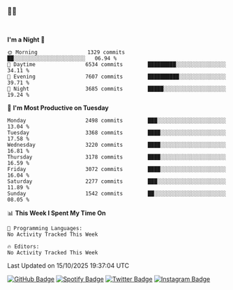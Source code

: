 ### 🤙🍺

<!-- <a href="https://github-readme-stats.vercel.app/api?username=hzak2xx&count_private=true&show_icons=true&theme=dracula">
  <img align="center" src="https://github-readme-stats.vercel.app/api?username=hzak2xx&count_private=true&show_icons=true&theme=dracula" />
</a>
</br> -->
</br>

<!--START_SECTION:waka-->
**I'm a Night 🦉** 

```text
🌞 Morning                1329 commits        ██░░░░░░░░░░░░░░░░░░░░░░░   06.94 % 
🌆 Daytime                6534 commits        █████████░░░░░░░░░░░░░░░░   34.11 % 
🌃 Evening                7607 commits        ██████████░░░░░░░░░░░░░░░   39.71 % 
🌙 Night                  3685 commits        █████░░░░░░░░░░░░░░░░░░░░   19.24 % 
```
📅 **I'm Most Productive on Tuesday** 

```text
Monday                   2498 commits        ███░░░░░░░░░░░░░░░░░░░░░░   13.04 % 
Tuesday                  3368 commits        ████░░░░░░░░░░░░░░░░░░░░░   17.58 % 
Wednesday                3220 commits        ████░░░░░░░░░░░░░░░░░░░░░   16.81 % 
Thursday                 3178 commits        ████░░░░░░░░░░░░░░░░░░░░░   16.59 % 
Friday                   3072 commits        ████░░░░░░░░░░░░░░░░░░░░░   16.04 % 
Saturday                 2277 commits        ███░░░░░░░░░░░░░░░░░░░░░░   11.89 % 
Sunday                   1542 commits        ██░░░░░░░░░░░░░░░░░░░░░░░   08.05 % 
```


📊 **This Week I Spent My Time On** 

```text
💬 Programming Languages: 
No Activity Tracked This Week

🔥 Editors: 
No Activity Tracked This Week
```


 Last Updated on 15/10/2025 19:37:04 UTC
<!--END_SECTION:waka-->

[![GitHub Badge](https://img.shields.io/badge/GitHub-100000?style=for-the-badge&logo=github&logoColor=white)](https://github.com/hzak2xx)
[![Spotify Badge](https://img.shields.io/badge/Spotify-1ED760?&style=for-the-badge&logo=spotify&logoColor=white)](https://open.spotify.com/user/uf90s6sbbh75a1mt44clkhkvf)
[![Twitter Badge](https://img.shields.io/badge/Twitter-1DA1F2?style=for-the-badge&logo=twitter&logoColor=white)](https://twitter.com/hzak2xx)
[![Instagram Badge](https://img.shields.io/badge/Instagram-E4405F?style=for-the-badge&logo=instagram&logoColor=white)](https://www.instagram.com/hzak2xx/)
